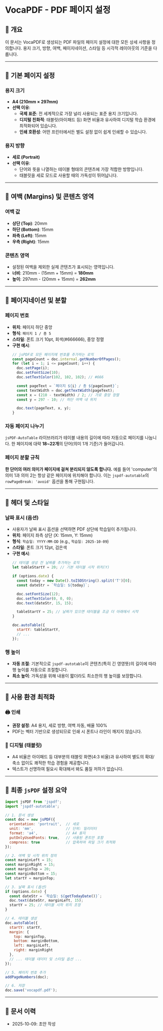 # VocaPDF - PDF 페이지 설정

## 📌 개요

이 문서는 VocaPDF로 생성되는 PDF 파일의 페이지 설정에 대한 모든 상세 사항을 정의합니다. 용지 크기, 방향, 여백, 페이지네이션, 스타일 등 시각적 레이아웃의 기준을 다룹니다.

---

## 📄 기본 페이지 설정

### 용지 크기

-   **A4 (210mm × 297mm)**
-   **선택 이유**:
    -   **국제 표준**: 전 세계적으로 가장 널리 사용되는 표준 용지 크기입니다.
    -   **디지털 친화적**: 태블릿(아이패드 등) 화면 비율과 유사하여 디지털 학습 환경에 최적화되어 있습니다.
    -   **인쇄 호환성**: 어떤 프린터에서든 별도 설정 없이 쉽게 인쇄할 수 있습니다.

### 용지 방향

-   **세로 (Portrait)**
-   **선택 이유**:
    -   단어와 뜻을 나열하는 테이블 형태의 콘텐츠에 가장 적합한 방향입니다.
    -   태블릿을 세로 모드로 사용할 때의 가독성이 뛰어납니다.

---

## 📐 여백 (Margins) 및 콘텐츠 영역

### 여백 값

-   **상단 (Top)**: 20mm
-   **하단 (Bottom)**: 15mm
-   **좌측 (Left)**: 15mm
-   **우측 (Right)**: 15mm

### 콘텐츠 영역

-   설정된 여백을 제외한 실제 콘텐츠가 표시되는 영역입니다.
-   **너비**: 210mm - (15mm + 15mm) = **180mm**
-   **높이**: 297mm - (20mm + 15mm) = **262mm**

---

## 🔢 페이지네이션 및 분할

### 페이지 번호

-   **위치**: 페이지 하단 중앙
-   **형식**: `페이지 1 / 총 5`
-   **스타일**: 폰트 크기 10pt, 회색(#666666), 중앙 정렬
-   **구현 예시**:
    ```javascript
    // jsPDF로 모든 페이지에 번호를 추가하는 로직
    const pageCount = doc.internal.getNumberOfPages();
    for (let i = 1; i <= pageCount; i++) {
      doc.setPage(i);
      doc.setFontSize(10);
      doc.setTextColor(102, 102, 102); // #666

      const pageText = `페이지 ${i} / 총 ${pageCount}`;
      const textWidth = doc.getTextWidth(pageText);
      const x = (210 - textWidth) / 2; // 가로 중앙 정렬
      const y = 297 - 10; // 하단 여백 내 위치

      doc.text(pageText, x, y);
    }
    ```

### 자동 페이지 나누기

`jsPDF-AutoTable` 라이브러리가 테이블 내용의 길이에 따라 자동으로 페이지를 나눕니다. 한 페이지에 대략 **18~22개**의 단어(의미 1개 기준)가 들어갑니다.

### 페이지 분할 규칙

**한 단어의 여러 의미가 페이지에 걸쳐 분리되지 않도록 합니다.** 예를 들어 'computer'의 의미 1과 의미 2는 항상 같은 페이지에 위치해야 합니다. 이는 `jspdf-autotable`의 `rowPageBreak: 'avoid'` 옵션을 통해 구현됩니다.

---

## 🎨 헤더 및 스타일

### 날짜 표시 (옵션)

-   사용자가 날짜 표시 옵션을 선택하면 PDF 상단에 학습일이 추가됩니다.
-   **위치**: 페이지 좌측 상단 (X: 15mm, Y: 15mm)
-   **형식**: `학습일: YYYY-MM-DD` (e.g., `학습일: 2025-10-09`)
-   **스타일**: 폰트 크기 12pt, 검은색
-   **구현 예시**:
    ```javascript
    // 테이블 생성 전 날짜를 추가하는 로직
    let tableStartY = 20; // 기본 테이블 시작 위치(Y)

    if (options.date) {
      const today = new Date().toISOString().split('T')[0];
      const dateStr = `학습일: ${today}`;

      doc.setFontSize(12);
      doc.setTextColor(0, 0, 0);
      doc.text(dateStr, 15, 15);

      tableStartY = 25; // 날짜가 있으면 테이블을 조금 더 아래에서 시작
    }

    doc.autoTable({
      startY: tableStartY,
      // ...
    });
    ```

### 행 높이

-   **자동 조절**: 기본적으로 `jspdf-autotable`이 콘텐츠(특히 긴 영영뜻)의 길이에 따라 행 높이를 자동으로 조절합니다.
-   **최소 높이**: 가독성을 위해 내용이 짧더라도 최소한의 행 높이를 보장합니다.

---

## 🎯 사용 환경 최적화

### 🖨️ 인쇄

-   **권장 설정**: A4 용지, 세로 방향, 여백 자동, 배율 100%
-   PDF는 벡터 기반으로 생성되므로 인쇄 시 폰트나 라인이 깨지지 않습니다.

### 📱 디지털 (태블릿)

-   A4 비율은 아이패드 등 대부분의 태블릿 화면(4:3 비율)과 유사하여 별도의 확대/축소 없이도 쾌적한 학습 경험을 제공합니다.
-   텍스트가 선명하여 필요시 확대해서 봐도 품질 저하가 없습니다.

---

## 🔧 최종 `jsPDF` 설정 요약

```javascript
import jsPDF from 'jspdf';
import 'jspdf-autotable';

// 1. 문서 생성
const doc = new jsPDF({
  orientation: 'portrait',  // 세로
  unit: 'mm',               // 단위: 밀리미터
  format: 'a4',             // A4 용지
  putOnlyUsedFonts: true,   // 사용된 폰트만 포함
  compress: true            // 압축하여 파일 크기 최적화
});

// 2. 여백 및 시작 위치 정의
const marginLeft = 15;
const marginRight = 15;
const marginTop = 20;
const marginBottom = 15;
let startY = marginTop;

// 3. 날짜 표시 (옵션)
if (options.date) {
  const dateStr = `학습일: ${getTodayDate()}`;
  doc.text(dateStr, marginLeft, 15);
  startY = 25; // 테이블 시작 위치 조정
}

// 4. 테이블 생성
doc.autoTable({
  startY: startY,
  margin: {
    top: marginTop,
    bottom: marginBottom,
    left: marginLeft,
    right: marginRight
  },
  // ... 테이블 데이터 및 스타일 옵션 ...
});

// 5. 페이지 번호 추가
addPageNumbers(doc);

// 6. 저장
doc.save('vocapdf.pdf');
```

---

## 📝 문서 이력
- 2025-10-09: 초안 작성